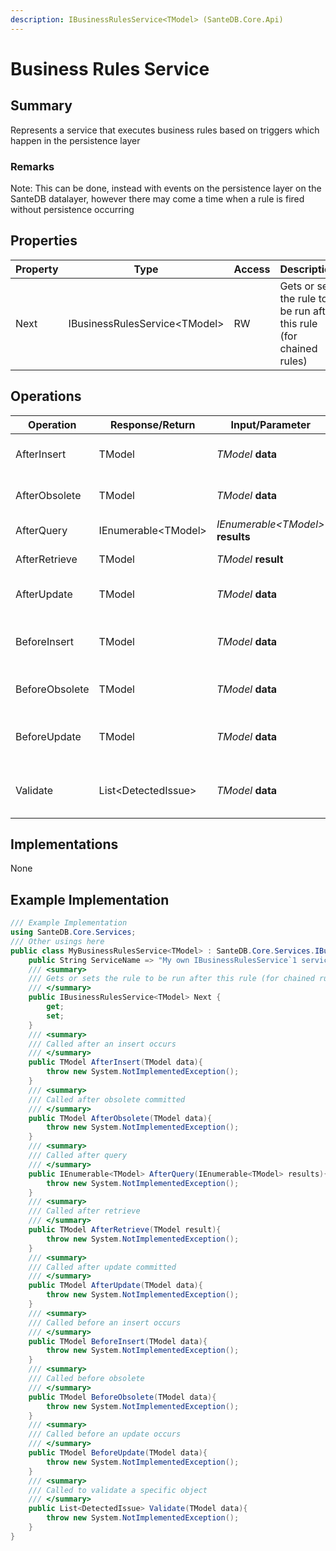 ```yaml
---
description: IBusinessRulesService<TModel> (SanteDB.Core.Api)
---
```


# Business Rules Service

## Summary

Represents a service that executes business rules based on triggers which happen in the persistence layer

### Remarks

Note: This can be done, instead with events on the persistence layer on the SanteDB datalayer, however there may come a time when a rule is fired without persistence occurring

## Properties

| Property | Type                           | Access | Description                                                         |
| -------- | ------------------------------ | ------ | ------------------------------------------------------------------- |
| Next     | IBusinessRulesService\<TModel> | RW     | Gets or sets the rule to be run after this rule (for chained rules) |

## Operations

| Operation      | Response/Return      | Input/Parameter                    | Description                          |
| -------------- | -------------------- | ---------------------------------- | ------------------------------------ |
| AfterInsert    | TModel               | _TModel_ **data**                  | Called after an insert occurs        |
| AfterObsolete  | TModel               | _TModel_ **data**                  | Called after obsolete committed      |
| AfterQuery     | IEnumerable\<TModel> | _IEnumerable\<TModel>_ **results** | Called after query                   |
| AfterRetrieve  | TModel               | _TModel_ **result**                | Called after retrieve                |
| AfterUpdate    | TModel               | _TModel_ **data**                  | Called after update committed        |
| BeforeInsert   | TModel               | _TModel_ **data**                  | Called before an insert occurs       |
| BeforeObsolete | TModel               | _TModel_ **data**                  | Called before obsolete               |
| BeforeUpdate   | TModel               | _TModel_ **data**                  | Called before an update occurs       |
| Validate       | List\<DetectedIssue> | _TModel_ **data**                  | Called to validate a specific object |

## Implementations

None

## Example Implementation

```csharp
/// Example Implementation
using SanteDB.Core.Services;
/// Other usings here
public class MyBusinessRulesService<TModel> : SanteDB.Core.Services.IBusinessRulesService<TModel> { 
    public String ServiceName => "My own IBusinessRulesService`1 service";
    /// <summary>
    /// Gets or sets the rule to be run after this rule (for chained rules)
    /// </summary>
    public IBusinessRulesService<TModel> Next {
        get;
        set;
    }
    /// <summary>
    /// Called after an insert occurs
    /// </summary>
    public TModel AfterInsert(TModel data){
        throw new System.NotImplementedException();
    }
    /// <summary>
    /// Called after obsolete committed
    /// </summary>
    public TModel AfterObsolete(TModel data){
        throw new System.NotImplementedException();
    }
    /// <summary>
    /// Called after query
    /// </summary>
    public IEnumerable<TModel> AfterQuery(IEnumerable<TModel> results){
        throw new System.NotImplementedException();
    }
    /// <summary>
    /// Called after retrieve
    /// </summary>
    public TModel AfterRetrieve(TModel result){
        throw new System.NotImplementedException();
    }
    /// <summary>
    /// Called after update committed
    /// </summary>
    public TModel AfterUpdate(TModel data){
        throw new System.NotImplementedException();
    }
    /// <summary>
    /// Called before an insert occurs
    /// </summary>
    public TModel BeforeInsert(TModel data){
        throw new System.NotImplementedException();
    }
    /// <summary>
    /// Called before obsolete
    /// </summary>
    public TModel BeforeObsolete(TModel data){
        throw new System.NotImplementedException();
    }
    /// <summary>
    /// Called before an update occurs
    /// </summary>
    public TModel BeforeUpdate(TModel data){
        throw new System.NotImplementedException();
    }
    /// <summary>
    /// Called to validate a specific object
    /// </summary>
    public List<DetectedIssue> Validate(TModel data){
        throw new System.NotImplementedException();
    }
}
```
